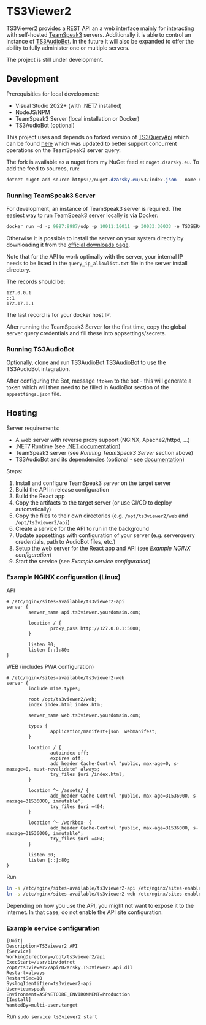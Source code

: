 # TS3Viewer2

TS3Viewer2 provides a REST API an a web interface mainly for interacting with self-hosted [TeamSpeak3](https://www.teamspeak.com/en/) servers. Additionally it is able to control an instance of [TS3AudioBot](https://github.com/Splamy/TS3AudioBot). In the future it will also be expanded to offer the ability to fully administer one or multiple servers.

The project is still under development.

## Development

Prerequisities for local development:

- Visual Studio 2022+ (with .NET7 installed)
- NodeJS/NPM
- TeamSpeak3 Server (local installation or Docker)
- TS3AudioBot (optional)

This project uses and depends on forked version of [TS3QueryApi](https://github.com/nikeee/TeamSpeak3QueryApi) which can be found [here](https://github.com/Loupeznik/TeamSpeak3QueryApi) which was updated to better support concurrent operations on the TeamSpeak3 server query.

The fork is available as a nuget from my NuGet feed at `nuget.dzarsky.eu`. To add the feed to sources, run:

```powershell
dotnet nuget add source https://nuget.dzarsky.eu/v3/index.json --name nuget.dzarsky.eu
```

### Running TeamSpeak3 Server

For development, an instance of TeamSpeak3 server is required. The easiest way to run TeamSpeak3 server locally is via Docker:

```powershell
docker run -d -p 9987:9987/udp -p 10011:10011 -p 30033:30033 -e TS3SERVER_LICENSE=accept teamspeak
```

Otherwise it is possible to install the server on your system directly by downloading it from the [official downloads page](https://www.teamspeak.com/en/downloads/#server).

Note that for the API to work optimally with the server, your internal IP needs to be listed in the `query_ip_allowlist.txt` file in the server install directory.

The records should be:

```text
127.0.0.1
::1
172.17.0.1
```

The last record is for your docker host IP.

After running the TeamSpeak3 Server for the first time, copy the global server query credentials and fill these into appsettings/secrets.

### Running TS3AudioBot

Optionally, clone and run TS3AudioBot [TS3AudioBot](https://github.com/Splamy/TS3AudioBot) to use the TS3AudioBot integration.

After configuring the Bot, message `!token` to the bot - this will generate a token which will then need to be filled in AudioBot section of the `appsettings.json` file.

## Hosting

Server requirements:

- A web server with reverse proxy support (NGINX, Apache2/httpd, ...)
- .NET7 Runtime (see [.NET documentation](https://learn.microsoft.com/en-us/dotnet/core/install/))
- TeamSpeak3 server (see *Running TeamSpeak3 Server* section above)
- TS3AudioBot and its dependencies (optional - see [documentation](https://github.com/Splamy/TS3AudioBot))

Steps:

1. Install and configure TeamSpeak3 server on the target server
2. Build the API in release configuration
3. Build the React app
4. Copy the artifacts to the target server (or use CI/CD to deploy automatically)
5. Copy the files to their own directories (e.g. `/opt/ts3viewer2/web` and `/opt/ts3viewer2/api`)
6. Create a service for the API to run in the background
7. Update appsettings with configuration of your server (e.g. serverquery credentials, path to AudioBot files, etc.)
8. Setup the web server for the React app and API (see *Example NGINX configuration*)
9. Start the service (see *Example service configuration*)

### Example NGINX configuration (Linux)

API

```text
# /etc/nginx/sites-available/ts3viewer2-api
server {
        server_name api.ts3viewer.yourdomain.com;

        location / {
                proxy_pass http://127.0.0.1:5000;
        }

        listen 80;
        listen [::]:80;
}
```

WEB (includes PWA configuration)

```text
# /etc/nginx/sites-available/ts3viewer2-web
server {
        include mime.types;

        root /opt/ts3viewer2/web;
        index index.html index.htm;

        server_name web.ts3viewer.yourdomain.com;

        types {
                application/manifest+json  webmanifest;
        }

        location / {
                autoindex off;
                expires off;
                add_header Cache-Control "public, max-age=0, s-maxage=0, must-revalidate" always;
                try_files $uri /index.html;
        }

        location ^~ /assets/ {
                add_header Cache-Control "public, max-age=31536000, s-maxage=31536000, immutable";
                try_files $uri =404;
        }

        location ^~ /workbox- {
                add_header Cache-Control "public, max-age=31536000, s-maxage=31536000, immutable";
                try_files $uri =404;
        }

        listen 80;
        listen [::]:80;
}
```

Run

```bash
ln -s /etc/nginx/sites-available/ts3viewer2-api /etc/nginx/sites-enabled/ts3viewer2-api 
ln -s /etc/nginx/sites-available/ts3viewer2-web /etc/nginx/sites-enabled/ts3viewer2-web 
```

Depending on how you use the API, you might not want to expose it to the internet. In that case, do not enable the API site configuration.

### Example service configuration

```text
[Unit]
Description=TS3Viewer2 API
[Service]
WorkingDirectory=/opt/ts3viewer2/api
ExecStart=/usr/bin/dotnet /opt/ts3viewer2/api/DZarsky.TS3Viewer2.Api.dll
Restart=always
RestartSec=10
SyslogIdentifier=ts3viewer2-api
User=teamspeak
Environment=ASPNETCORE_ENVIRONMENT=Production
[Install]
WantedBy=multi-user.target
```

Run `sudo service ts3viewer2 start`
